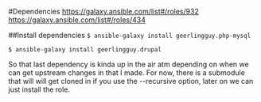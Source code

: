 #Dependencies
https://galaxy.ansible.com/list#/roles/932
https://galaxy.ansible.com/list#/roles/434

##Install dependencies
```$ ansible-galaxy install geerlingguy.php-mysql```

```$ ansible-galaxy install geerlingguy.drupal```

So that last dependency is kinda up in the air atm depending on when we can get
upstream changes in that I made. For now, there is a submodule that will
will get cloned in if you use the --recursive option, later on we can
just install the role.
